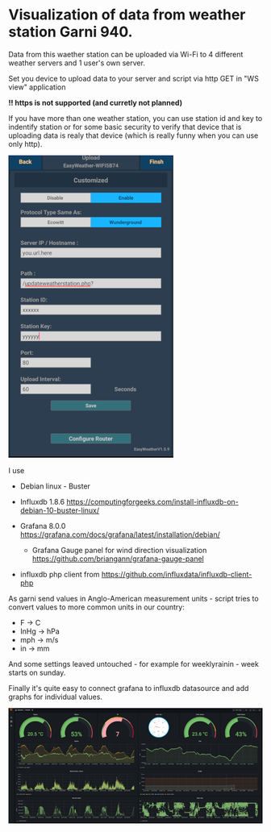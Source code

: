 # Visualization of data from weather station Garni 940.

Data from this waether station can be uploaded via Wi-Fi to 4 different weather servers and 1 user's own server. 


Set you device to upload data to your server and script via http GET in "WS view" application

**!! https is not supported (and curretly not planned)**

If you have more than one weather station, you can use station id and key to indentify station or for some basic security to verify that device that is uploading data is realy that device (which is really funny when you can use only http).

![WS view device setup](/ws_view.png)

I use 
- Debian linux - Buster
- Influxdb 1.8.6 https://computingforgeeks.com/install-influxdb-on-debian-10-buster-linux/
- Grafana 8.0.0 https://grafana.com/docs/grafana/latest/installation/debian/
  - Grafana Gauge panel for wind direction visualization https://github.com/briangann/grafana-gauge-panel

- influxdb php client from https://github.com/influxdata/influxdb-client-php

As garni send values in Anglo-American measurement units - script tries to convert values to more common units in our country:
- F -> C
- InHg -> hPa
- mph -> m/s
- in -> mm

And some settings leaved untouched - for example for weeklyrainin - week starts on sunday. 

Finally it's quite easy to connect grafana to influxdb datasource and add graphs for individual values.

![grafana](/grafana.png)

